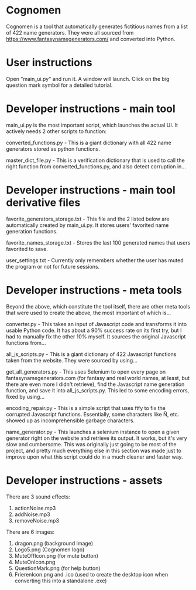 # Cognomen

Cognomen is a tool that automatically generates fictitious names from a list of 422 name generators.
They were all sourced from https://www.fantasynamegenerators.com/ and converted into Python.

# User instructions

Open "main_ui.py" and run it. A window will launch. Click on the big question mark symbol for a detailed tutorial.

# Developer instructions - main tool

main_ui.py is the most important script, which launches the actual UI. It actively needs 2 other scripts to function:

converted_functions.py - This is a giant dictionary with all 422 name generators stored as python functions.

master_dict_file.py - This is a verification dictionary that is used to call the right function from converted_functions.py, and also detect corruption in...

# Developer instructions - main tool derivative files

favorite_generators_storage.txt - This file and the 2 listed below are automatically created by main_ui.py. It stores users' favorited name generation functions.

favorite_names_storage.txt - Stores the last 100 generated names that users favorited to save.

user_settings.txt - Currently only remembers whether the user has muted the program or not for future sessions.

# Developer instructions - meta tools

Beyond the above, which constitute the tool itself, there are other meta tools that were used to create the above, the most important of which is...

converter.py - This takes an input of Javascript code and transforms it into usable Python code. It has about a 90% success rate on its first try,
but I had to manually fix the other 10% myself. It sources the original Javascript functions from...

all_js_scripts.py - This is a giant dictionary of 422 Javascript functions taken from the website. They were sourced by using...

get_all_generators.py - This uses Selenium to open every page on fantasynamegenerators.com (for fantasy and real world names, at least, but there are even more I didn't retrieve),
find the Javascript name generation function, and save it into all_js_scripts.py. This led to some encoding errors, fixed by using...

encoding_repair.py - This is a simple script that uses ftfy to fix the corrupted Javascript functions. Essentially, some characters like Ñ, etc. showed up as incomprehensible garbage characters.

name_generator.py - This launches a selenium instance to open a given generator right on the website and retrieve its output. It works, but it's very slow and cumbersome.
This was originally just going to be most of the project, and pretty much everything else in this section was made just to improve upon what this script could do in a much cleaner and faster way.

# Developer instructions - assets

There are 3 sound effects:
1. actionNoise.mp3
2. addNoise.mp3
3. removeNoise.mp3
   
There are 6 images:
1. dragon.png (background image)
2. Logo5.png (Cognomen logo)
3. MuteOffIcon.png (for mute button)
4. MuteOnIcon.png
5. QuestionMark.png (for help button)
6. FrierenIcon.png and .ico (used to create the desktop icon when converting this into a standalone .exe)
